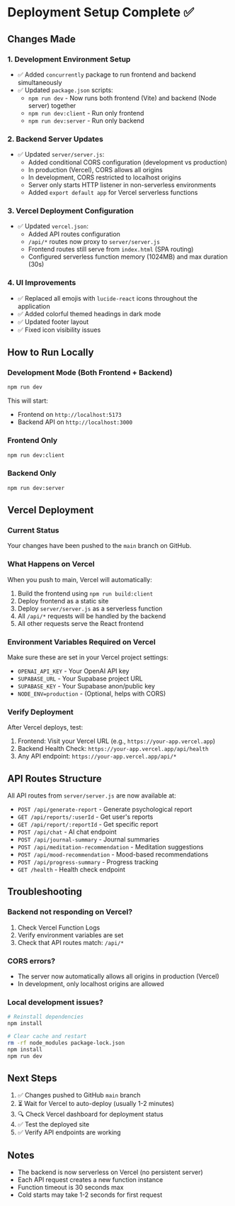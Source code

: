 # Deployment Setup Complete ✅

## Changes Made

### 1. **Development Environment Setup**
- ✅ Added `concurrently` package to run frontend and backend simultaneously
- ✅ Updated `package.json` scripts:
  - `npm run dev` - Now runs both frontend (Vite) and backend (Node server) together
  - `npm run dev:client` - Run only frontend
  - `npm run dev:server` - Run only backend

### 2. **Backend Server Updates**
- ✅ Updated `server/server.js`:
  - Added conditional CORS configuration (development vs production)
  - In production (Vercel), CORS allows all origins
  - In development, CORS restricted to localhost origins
  - Server only starts HTTP listener in non-serverless environments
  - Added `export default app` for Vercel serverless functions

### 3. **Vercel Deployment Configuration**
- ✅ Updated `vercel.json`:
  - Added API routes configuration
  - `/api/*` routes now proxy to `server/server.js`
  - Frontend routes still serve from `index.html` (SPA routing)
  - Configured serverless function memory (1024MB) and max duration (30s)

### 4. **UI Improvements**
- ✅ Replaced all emojis with `lucide-react` icons throughout the application
- ✅ Added colorful themed headings in dark mode
- ✅ Updated footer layout
- ✅ Fixed icon visibility issues

## How to Run Locally

### Development Mode (Both Frontend + Backend)
```bash
npm run dev
```
This will start:
- Frontend on `http://localhost:5173`
- Backend API on `http://localhost:3000`

### Frontend Only
```bash
npm run dev:client
```

### Backend Only
```bash
npm run dev:server
```

## Vercel Deployment

### Current Status
Your changes have been pushed to the `main` branch on GitHub.

### What Happens on Vercel
When you push to main, Vercel will automatically:
1. Build the frontend using `npm run build:client`
2. Deploy frontend as a static site
3. Deploy `server/server.js` as a serverless function
4. All `/api/*` requests will be handled by the backend
5. All other requests serve the React frontend

### Environment Variables Required on Vercel
Make sure these are set in your Vercel project settings:
- `OPENAI_API_KEY` - Your OpenAI API key
- `SUPABASE_URL` - Your Supabase project URL
- `SUPABASE_KEY` - Your Supabase anon/public key
- `NODE_ENV=production` - (Optional, helps with CORS)

### Verify Deployment
After Vercel deploys, test:
1. Frontend: Visit your Vercel URL (e.g., `https://your-app.vercel.app`)
2. Backend Health Check: `https://your-app.vercel.app/api/health`
3. Any API endpoint: `https://your-app.vercel.app/api/*`

## API Routes Structure

All API routes from `server/server.js` are now available at:
- `POST /api/generate-report` - Generate psychological report
- `GET /api/reports/:userId` - Get user's reports
- `GET /api/report/:reportId` - Get specific report
- `POST /api/chat` - AI chat endpoint
- `POST /api/journal-summary` - Journal summaries
- `POST /api/meditation-recommendation` - Meditation suggestions
- `POST /api/mood-recommendation` - Mood-based recommendations
- `POST /api/progress-summary` - Progress tracking
- `GET /health` - Health check endpoint

## Troubleshooting

### Backend not responding on Vercel?
1. Check Vercel Function Logs
2. Verify environment variables are set
3. Check that API routes match: `/api/*`

### CORS errors?
- The server now automatically allows all origins in production (Vercel)
- In development, only localhost origins are allowed

### Local development issues?
```bash
# Reinstall dependencies
npm install

# Clear cache and restart
rm -rf node_modules package-lock.json
npm install
npm run dev
```

## Next Steps
1. ✅ Changes pushed to GitHub `main` branch
2. ⏳ Wait for Vercel to auto-deploy (usually 1-2 minutes)
3. 🔍 Check Vercel dashboard for deployment status
4. ✅ Test the deployed site
5. ✅ Verify API endpoints are working

## Notes
- The backend is now serverless on Vercel (no persistent server)
- Each API request creates a new function instance
- Function timeout is 30 seconds max
- Cold starts may take 1-2 seconds for first request
